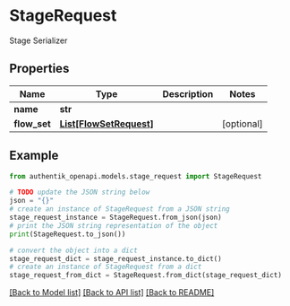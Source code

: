 # StageRequest

Stage Serializer

## Properties

Name | Type | Description | Notes
------------ | ------------- | ------------- | -------------
**name** | **str** |  | 
**flow_set** | [**List[FlowSetRequest]**](FlowSetRequest.md) |  | [optional] 

## Example

```python
from authentik_openapi.models.stage_request import StageRequest

# TODO update the JSON string below
json = "{}"
# create an instance of StageRequest from a JSON string
stage_request_instance = StageRequest.from_json(json)
# print the JSON string representation of the object
print(StageRequest.to_json())

# convert the object into a dict
stage_request_dict = stage_request_instance.to_dict()
# create an instance of StageRequest from a dict
stage_request_from_dict = StageRequest.from_dict(stage_request_dict)
```
[[Back to Model list]](../README.md#documentation-for-models) [[Back to API list]](../README.md#documentation-for-api-endpoints) [[Back to README]](../README.md)


